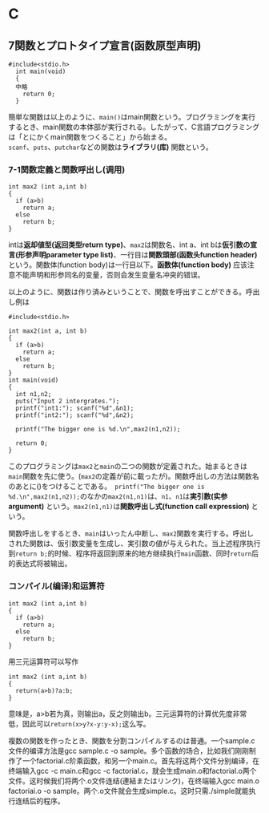 # C
## 7関数とプロトタイプ宣言(函数原型声明)
```
#include<stdio.h>  
  int main(void)  
  {  
  中略  
    return 0;  
  }
  ```
簡単な関数は以上のように、`main()`はmain関数という。プログラミングを実行するとき、main関数の本体部が実行される。したがって、C言語プログラミングは「とにかくmain関数をつくること」から始まる。  
`scanf`、`puts`、`putchar`などの関数は**ライブラリ(库)** 関数という。
 
### 7-1関数定義と関数呼出し(调用)
```
int max2 (int a,int b)
{
  if (a>b)
    return a;
  else
    return b;
}
``` 
intは**返却値型(返回类型return type)**、`max2`は関数名、int a、int bは**仮引数の宣言(形参声明parameter type list)**、一行目は**関数頭部(函数头function header)** という。関数体(function body)は一行目以下。**函数体(function body)** 应该注意不能声明和形参同名的变量，否则会发生变量名冲突的错误。  

以上のように、関数は作り済みということで、関数を呼出すことができる。呼出し例は  

```
#include<stdio.h>

int max2(int a, int b)
{
  if (a>b)
    return a;
  else
    return b;
}
int main(void)
{
  int n1,n2;
  puts("Input 2 intergrates.");
  printf("int1:"); scanf("%d",&n1);
  printf("int2:"); scanf("%d",&n2);
  
  printf("The bigger one is %d.\n",max2(n1,n2));
  
  return 0;
}
```
このプログラミングは`max2`と`main`の二つの関数が定義された。始まるときは`main`関数を先に使う。(`max2`の定義が前に載ったが)。関数呼出しの方法は関数名のあとに()をつけることである。`
printf("The bigger one is %d.\n",max2(n1,n2));`のなかの`max2(n1,n1)`は、`n1`、`n1`は**実引数(实参 argument)** という。`max2(n1,n1)`は**関数呼出し式(function call expression)** という。

関数呼出しをするとき、`main`はいったん中断し、`max2`関数を実行する。呼出しされた関数は、仮引数変量を生成し、実引数の値が与えられた。当上述程序执行到`return b;`的时候、程序将返回到原来的地方继续执行`main`函数、同时`return`后的表达式将被输出。

### コンパイル(编译)和运算符
```
int max2 (int a,int b)
{
  if (a>b)
    return a;
  else
    return b;
}
``` 
用三元运算符可以写作
```
int max2 (int a,int b)
{
  return(a>b)?a:b;
}
``` 
意味是，a>b若为真，则输出a，反之则输出b。三元运算符的计算优先度非常低，因此可以```return(x>y?x-y:y-x);```这么写。

複数の関数を作ったとき、関数を分割コンパイルするのは普通。一个sample.c文件的编译方法是gcc sample.c -o sample。多个函数的场合，比如我们刚刚制作了一个factorial.c阶乘函数，和另一个main.c。首先将这两个文件分别编译，在终端输入gcc -c main.c和gcc -c factorial.c，就会生成main.o和factorial.o两个文件。这时候我们将两个.o文件连结(連結またはリンク)，在终端输入gcc main.o factoriai.o -o sample。两个.o文件就会生成simple.c。这时只需./simple就能执行连结后的程序。

### 
